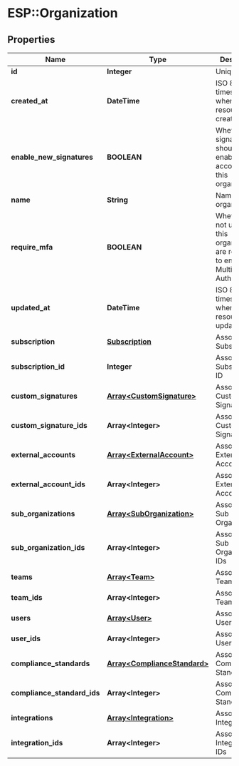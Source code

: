 # ESP::Organization

## Properties
Name | Type | Description | Notes
------------ | ------------- | ------------- | -------------
**id** | **Integer** | Unique ID | [optional] 
**created_at** | **DateTime** | ISO 8601 timestamp when the resource was created | [optional] 
**enable_new_signatures** | **BOOLEAN** | Whether new signatures should be enabled for all accounts on this organization | [optional] 
**name** | **String** | Name of the organization | [optional] 
**require_mfa** | **BOOLEAN** | Whether or not users for this organization are required to enable Multi Factor Authentication | [optional] 
**updated_at** | **DateTime** | ISO 8601 timestamp when the resource was updated | [optional] 
**subscription** | [**Subscription**](Subscription.md) | Associated Subscription | [optional] 
**subscription_id** | **Integer** | Associated Subscription ID | [optional] 
**custom_signatures** | [**Array&lt;CustomSignature&gt;**](CustomSignature.md) | Associated Custom Signatures | [optional] 
**custom_signature_ids** | **Array&lt;Integer&gt;** | Associated Custom Signatures IDs | [optional] 
**external_accounts** | [**Array&lt;ExternalAccount&gt;**](ExternalAccount.md) | Associated External Accounts | [optional] 
**external_account_ids** | **Array&lt;Integer&gt;** | Associated External Accounts IDs | [optional] 
**sub_organizations** | [**Array&lt;SubOrganization&gt;**](SubOrganization.md) | Associated Sub Organizations | [optional] 
**sub_organization_ids** | **Array&lt;Integer&gt;** | Associated Sub Organizations IDs | [optional] 
**teams** | [**Array&lt;Team&gt;**](Team.md) | Associated Teams | [optional] 
**team_ids** | **Array&lt;Integer&gt;** | Associated Teams IDs | [optional] 
**users** | [**Array&lt;User&gt;**](User.md) | Associated Users | [optional] 
**user_ids** | **Array&lt;Integer&gt;** | Associated Users IDs | [optional] 
**compliance_standards** | [**Array&lt;ComplianceStandard&gt;**](ComplianceStandard.md) | Associated Compliance Standards | [optional] 
**compliance_standard_ids** | **Array&lt;Integer&gt;** | Associated Compliance Standards IDs | [optional] 
**integrations** | [**Array&lt;Integration&gt;**](Integration.md) | Associated Integrations | [optional] 
**integration_ids** | **Array&lt;Integer&gt;** | Associated Integrations IDs | [optional] 


